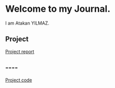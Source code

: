 # Welcome to my Journal.

I am Atakan YILMAZ.

## Project

[Project report](https://bu-ie-360.github.io/spring20-Atakan98/ProjectReport.html)

## ----

[Project code](https://bu-ie-360.github.io/spring20-Atakan98/proje-360.R)
